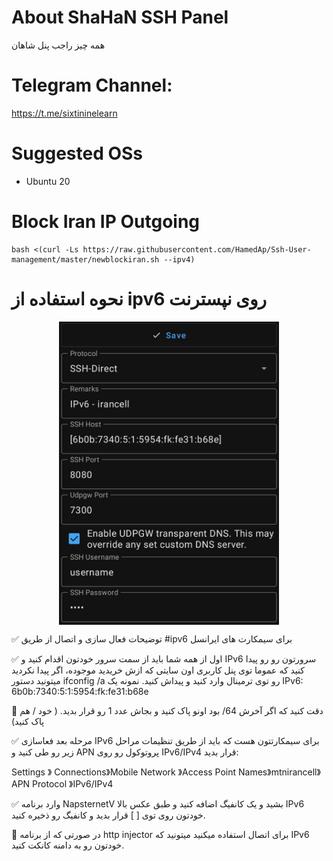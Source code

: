 

  
# About ShaHaN SSH Panel
همه چیز راجب پنل شاهان





# Telegram Channel: 

https://t.me/sixtininelearn



# Suggested OSs

- Ubuntu 20


# Block Iran IP Outgoing

````
bash <(curl -Ls https://raw.githubusercontent.com/HamedAp/Ssh-User-management/master/newblockiran.sh --ipv4)
````

# نحوه استفاده از ipv6  روی نپسترنت
<p align="center">
    <a href="https://youtu.be/emQSNXc1kpA">
        <img
            style=
                "display: block;
                margin-left: auto;
                margin-right: auto;
                width: 70%;"
            src="./src/youtube0012.jpg"
            alt="BBR vs Cubic vs Hybla vs PCC">
        </img>
    </a>
</p>


✅ توضیحات فعال سازی و اتصال از طریق #ipv6 برای سیمکارت های ایرانسل

✅ اول از همه شما باید از سمت سرور خودتون اقدام کنید و IPv6 سرورتون رو رو پیدا کنید که عموما توی پنل کاربری اون سایتی که ازش خریدید موجوده، اگر پیدا نکردید میتونید دستور ifconfig /a رو توی ترمینال وارد کنید و پیداش کنید.
نمونه یک IPv6:
6b0b:7340:5:1:5954:fk:fe31:b68e

🛑 دقت کنید که اگر آخرش 64/ بود اونو پاک کنید و بجاش عدد 1 رو قرار بدید. ( خود / هم پاک کنید)

✅ مرحله بعد فعاسازی IPv6 برای سیمکارتتون هست که باید از طریق تنظیمات مراحل زیر رو طی کنید و APN پروتوکول رو روی IPv6/IPv4 قرار بدید:

Settings 》 Connections》Mobile Network 》Access Point Names》mtnirancell》APN Protocol 》IPv6/IPv4

✅ وارد برنامه NapsternetV بشید و یک کانفیگ اضافه کنید و طبق عکس بالا IPv6 خودتون روی توی [ ] قرار بدید و کانفیگ رو ذخیره کنید.

🛑 در صورتی که از برنامه http injector برای اتصال استفاده میکنید میتونید که IPv6 خودتون رو به دامنه کانکت کنید.



